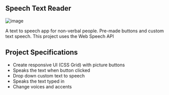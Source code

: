 ## Speech Text Reader

![image](https://github.com/Ahmed-Elmoslmany/Kalbonyan-Elmarsos/assets/100316692/7963c98c-1c06-4150-bd34-6858b76cfec7)


A text to speech app for non-verbal people. Pre-made buttons and custom text speech. This project uses the Web Speech API

## Project Specifications

- Create responsive UI (CSS Grid) with picture buttons
- Speaks the text when button clicked
- Drop down custom text to speech
- Speaks the text typed in
- Change voices and accents
